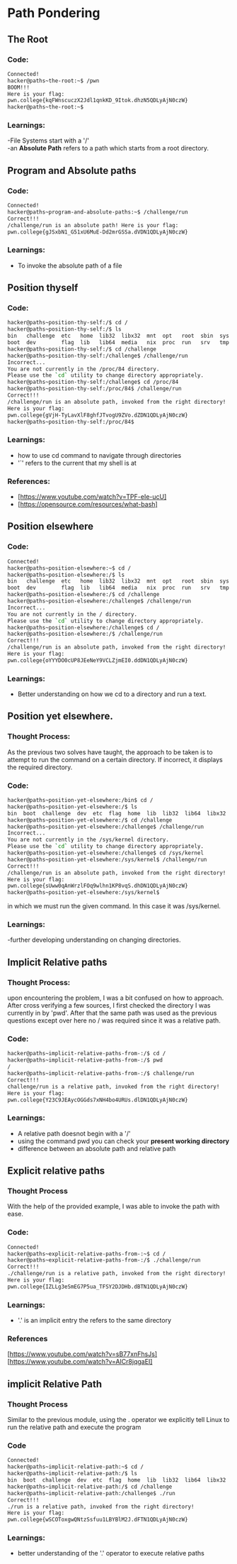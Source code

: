 # Path Pondering


## The Root


### Code:
```bash
Connected!
hacker@paths~the-root:~$ /pwn
BOOM!!!
Here is your flag:
pwn.college{kqFWnscuczX2Jdl1qnkKD_9Itok.dhzN5QDLyAjN0czW}
hacker@paths~the-root:~$
```
### Learnings:
-File Systems start with a '/' <br>
-an **Absolute Path** refers to a path which starts from a root directory. 

## Program and Absolute paths
### Code:
```bash
Connected!
hacker@paths~program-and-absolute-paths:~$ /challenge/run
Correct!!!
/challenge/run is an absolute path! Here is your flag:
pwn.college{gJSxbN1_G51xU6MuE-Dd2mrGSSa.dVDN1QDLyAjN0czW}

```
### Learnings:
- To invoke the absolute path of a file


## Position thyself
### Code:
```bash
hacker@paths~position-thy-self:/$ cd /
hacker@paths~position-thy-self:/$ ls
bin   challenge  etc   home  lib32  libx32  mnt  opt   root  sbin  sys  usr
boot  dev        flag  lib   lib64  media   nix  proc  run   srv   tmp  var
hacker@paths~position-thy-self:/$ cd /challenge
hacker@paths~position-thy-self:/challenge$ /challenge/run
Incorrect...
You are not currently in the /proc/84 directory.
Please use the `cd` utility to change directory appropriately.
hacker@paths~position-thy-self:/challenge$ cd /proc/84
hacker@paths~position-thy-self:/proc/84$ /challenge/run
Correct!!!
/challenge/run is an absolute path, invoked from the right directory!
Here is your flag:
pwn.college{gVjH-TyLavXlF8ghfJTvogU9ZVo.dZDN1QDLyAjN0czW}
hacker@paths~position-thy-self:/proc/84$
```
### Learnings:

- how to use cd command to navigate through directories 
- '`' refers to the current that my shell is at 

### References:
- [https://www.youtube.com/watch?v=TPF-eIe-ucU]
- [https://opensource.com/resources/what-bash]

## Position elsewhere
### Code:
```bash
Connected!
hacker@paths~position-elsewhere:~$ cd /
hacker@paths~position-elsewhere:/$ ls
bin   challenge  etc   home  lib32  libx32  mnt  opt   root  sbin  sys  usr
boot  dev        flag  lib   lib64  media   nix  proc  run   srv   tmp  var
hacker@paths~position-elsewhere:/$ cd /challenge
hacker@paths~position-elsewhere:/challenge$ /challenge/run
Incorrect...
You are not currently in the / directory.
Please use the `cd` utility to change directory appropriately.
hacker@paths~position-elsewhere:/challenge$ cd /
hacker@paths~position-elsewhere:/$ /challenge/run
Correct!!!
/challenge/run is an absolute path, invoked from the right directory!
Here is your flag:
pwn.college{oYYYDO0cUP8JEeNeY9VCLZjmEI0.ddDN1QDLyAjN0czW}
```
### Learnings:
- Better understanding on how we cd to a directory and run a text.

## Position yet elsewhere.

### Thought Process:
As the previous two solves have taught, the approach to be taken is to attempt to run the command on a certain directory. If incorrect, it displays the required directory.

### Code:
```bash
hacker@paths~position-yet-elsewhere:/bin$ cd /
hacker@paths~position-yet-elsewhere:/$ ls
bin  boot  challenge  dev  etc  flag  home  lib  lib32  lib64  libx32  media  mnt  nix  opt  proc  root  run  sbin  srv  sys  tmp  usr  var
hacker@paths~position-yet-elsewhere:/$ cd /challenge
hacker@paths~position-yet-elsewhere:/challenge$ /challenge/run
Incorrect...
You are not currently in the /sys/kernel directory.
Please use the `cd` utility to change directory appropriately.
hacker@paths~position-yet-elsewhere:/challenge$ cd /sys/kernel
hacker@paths~position-yet-elsewhere:/sys/kernel$ /challenge/run
Correct!!!
/challenge/run is an absolute path, invoked from the right directory!
Here is your flag:
pwn.college{sUww0qAnWrzlFOq9wlhn1KP8vqS.dhDN1QDLyAjN0czW}
hacker@paths~position-yet-elsewhere:/sys/kernel$
```


in which we must run the given command. In this case it was /sys/kernel.
### Learnings:
-further developing understanding on changing directories.



## Implicit Relative paths

### Thought Process:
 upon encountering the problem, I was a bit confused on how to approach. After cross verifying a few sources, I first checked the directory I was currently in by 'pwd'. After that the same path was used as the previous questions
except over here no / was required since it was a relative path.

### Code:
```bash
hacker@paths~implicit-relative-paths-from-:/$ cd /
hacker@paths~implicit-relative-paths-from-:/$ pwd
/
hacker@paths~implicit-relative-paths-from-:/$ challenge/run
Correct!!!
challenge/run is a relative path, invoked from the right directory!
Here is your flag:
pwn.college{Y23C9JEAycOGGds7xNH4bo4URUs.dlDN1QDLyAjN0czW}
```

### Learnings:
- A relative path doesnot begin with a '/'
- using the command pwd you can check your **present working directory**
- difference between an absolute path and relative path

## Explicit relative paths

### Thought Process
With the help of the provided example, I was able to invoke the path with ease.
  
### Code:
```bash
Connected!
hacker@paths~explicit-relative-paths-from-:~$ cd /
hacker@paths~explicit-relative-paths-from-:/$ ./challenge/run
Correct!!!
./challenge/run is a relative path, invoked from the right directory!
Here is your flag:
pwn.college{IZLLg3eSmEG7P5ua_TFSY2DJDHb.dBTN1QDLyAjN0czW}
```
### Learnings:
- '.' is an implicit entry the refers to the same directory
  

### References
[https://www.youtube.com/watch?v=sB77xnFhsJs]<br>
[https://www.youtube.com/watch?v=AICr8jqgaEI]

## implicit Relative Path

### Thought Process
Similar to the previous module, using the . operator we explicitly tell Linux to run the relative path and execute the program

### Code
```bash
Connected!
hacker@paths~implicit-relative-path:~$ cd /
hacker@paths~implicit-relative-path:/$ ls
bin  boot  challenge  dev  etc  flag  home  lib  lib32  lib64  libx32  media  mnt  nix  opt  proc  root  run  sbin  srv  sys  tmp  usr  var
hacker@paths~implicit-relative-path:/$ cd /challenge
hacker@paths~implicit-relative-path:/challenge$ ./run
Correct!!!
./run is a relative path, invoked from the right directory!
Here is your flag:
pwn.college{wSCOToxgwQNtzSsfuu1LBYBlM2J.dFTN1QDLyAjN0czW}
```

### Learnings:
- better understanding of the '.' operator to execute relative paths




